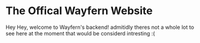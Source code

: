 # The Offical Wayfern Website

Hey Hey, welcome to Wayfern's backend! admitidly theres not a whole lot to see here at the moment that would be considerd intresting :(
